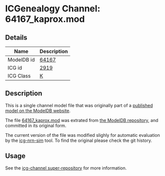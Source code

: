 # ICGenealogy Channel: 64167\_kaprox.mod

## Details

Name | Description
---- | -----------
ModelDB id | [64167](http://senselab.med.yale.edu/ModelDB/ShowModel.cshtml?model=64167)
ICG id | [2919](http://icg.neurotheory.ox.ac.uk/channels/1/2919)
ICG Class | [K](http://icg.neurotheory.ox.ac.uk/channels/1)

## Description

This is a single channel model file that was originally part of a [published model on the ModelDB website](http://senselab.med.yale.edu/ModelDB/ShowModel.cshtml?model=64167).


The file [64167\_kaprox.mod](64167_kaprox.mod) was extrated from [the ModelDB repository](http://senselab.med.yale.edu/ModelDB/ShowModel.cshtml?model=64167), and committed in its original form.

The current version of the file was modified slighly for automatic evaluation by the [icg-nrn-sim](https://github.com/icgenealogy/icg-nrn-sim) tool. To find the original please check the git history.


## Usage

See the [icg-channel super-repository](https://github.com/icgenealogy/icg-channels) for more information.